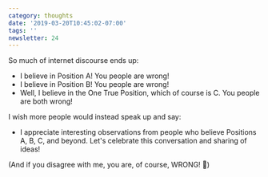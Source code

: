 ```yaml
---
category: thoughts
date: '2019-03-20T10:45:02-07:00'
tags: ''
newsletter: 24
---
```


So much of internet discourse ends up:

* I believe in Position A! You people are wrong!
* I believe in Position B! You people are wrong!
* Well, I believe in the One True Position, which of course is C. You people are both wrong!

I wish more people would instead speak up and say:

* I appreciate interesting observations from people who believe Positions A, B, C, and beyond. Let's celebrate this conversation and sharing of ideas!

(And if you disagree with me, you are, of course, WRONG! 🤣)